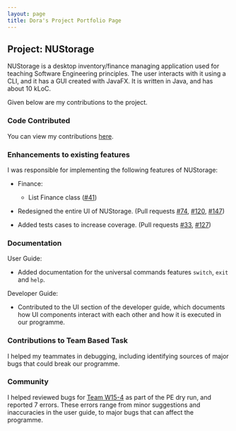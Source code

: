 ```yaml
---
layout: page
title: Dora's Project Portfolio Page
---
```


## Project: NUStorage

NUStorage is a desktop inventory/finance managing application used for teaching Software Engineering principles.
The user interacts with it using a CLI, and it has a GUI created with JavaFX.
It is written in Java, and has about 10 kLoC.

Given below are my contributions to the project.

### Code Contributed

You can view my contributions [here](https://nus-cs2103-ay2021s1.github.io/tp-dashboard/#breakdown=true&search=door-oof).

### Enhancements to existing features

I was responsible for implementing the following features of NUStorage:

* Finance:
    * List Finance class ([\#41](https://github.com/AY2021S1-CS2103T-T11-3/tp/pull/41))

* Redesigned the entire UI of NUStorage. (Pull requests [\#74](https://github.com/AY2021S1-CS2103T-T11-3/tp/pull/74), [\#120](https://github.com/AY2021S1-CS2103T-T11-3/tp/pull/120), [\#147](https://github.com/AY2021S1-CS2103T-T11-3/tp/pull/147))

* Added tests cases to increase coverage. (Pull requests [\#33](https://github.com/AY2021S1-CS2103T-T11-3/tp/pull/212), [\#127](https://github.com/AY2021S1-CS2103T-T11-3/tp/pull/127))

### Documentation

User Guide:

* Added documentation for the universal commands features `switch`, `exit` and `help`.

Developer Guide:

* Contributed to the UI section of the developer guide, which documents how UI components interact with each other and how it is executed in our programme.

### Contributions to Team Based Task

I helped my teammates in debugging, including identifying sources of major bugs that could break our programme.

### Community

I helped reviewed bugs for [Team W15-4](https://github.com/AY2021S1-CS2103T-W15-4/tp) as part of the PE dry run, and reported 7 errors. These errors range from minor suggestions and inaccuracies in the user guide, to major bugs that can affect the programme.
